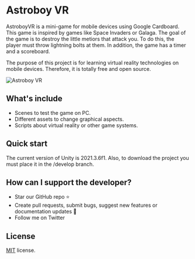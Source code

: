 # Astroboy VR

AstroboyVR is a mini-game for mobile devices using Google Cardboard. This game is inspired by games like Space Invaders or Galaga. The goal of the game is to destroy the little metiors that attack you. To do this, the player must throw lightning bolts at them. In addition, the game has a timer and a scoreboard. 

The purpose of this project is for learning virtual reality technologies on mobile devices. Therefore, it is totally free and open source.

![Astroboy VR](https://i.ibb.co/Rg3svSx/376356f6933f9021863b142c26943073.png)

## What's include

- Scenes to test the game on PC.
- Different assets to change graphical aspects.
- Scripts about virtual reality or other game systems.

## Quick start

The current version of Unity is 2021.3.6f1. Also, to download the project you must place it in the /develop branch.

## How can I support the developer?

- Star our GitHub repo ⭐
- Create pull requests, submit bugs, suggest new features or documentation updates 🔧
- Follow me on Twitter

## License

[MIT](https://opensource.org/licenses/MIT) license.
